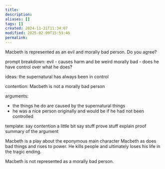 ```yaml
---
title: 
description: 
aliases: []
tags: []
created: 2024-11-21T11:34:07
modified: 2025-02-09T15:53:46
permalink:
---
```


Macbeth is represented as an evil and morally bad person. Do you agree?



prompt breakdown:
evil - causes harm and be weird
morally bad - does he have control over what he does?

ideas:
the supernatural has always been in control


contention: Macbeth is not a morally bad person

arguments:
- the things he do are caused by the supernatural things
- he was a nice person originally and would be if he had not been controlled


template:
say contention a little bit
say stuff
prove stuff
explain proof
summary of the argument



Macbeth is a play about the eponymous main character Macbeth as does bad things and rises to power. He kills people and ultimately loses his life in the tragic ending.

Macbeth is not represented as a morally bad person.
